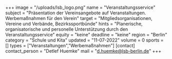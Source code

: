 +++
image = "/uploads/lsb_logo.png"
name = "Veranstaltungsservice"
subject = "Präsentation der Vereinsangebote auf Veranstaltungen. Werbemaßnahmen für den Verein"
target = "Mitgliedsorganisationen, Vereine und Verbände, Bezirkssportbünde"
hints = "Planerische, organisatorische und personelle Unterstützung durch den Veranstaltungsservice"
equity = "keine"
deadline = "keine"
region = "Berlin"
category = "Schule und Kita"
updated = "11-07-2022"
volume = 0
sports = []
types = ["Veranstaltungen","Werbemaßnahmen"]
[contact]
contact_person = "Detlef Huemke"
mail = "d.huemke@lsb-berlin.de"
+++
